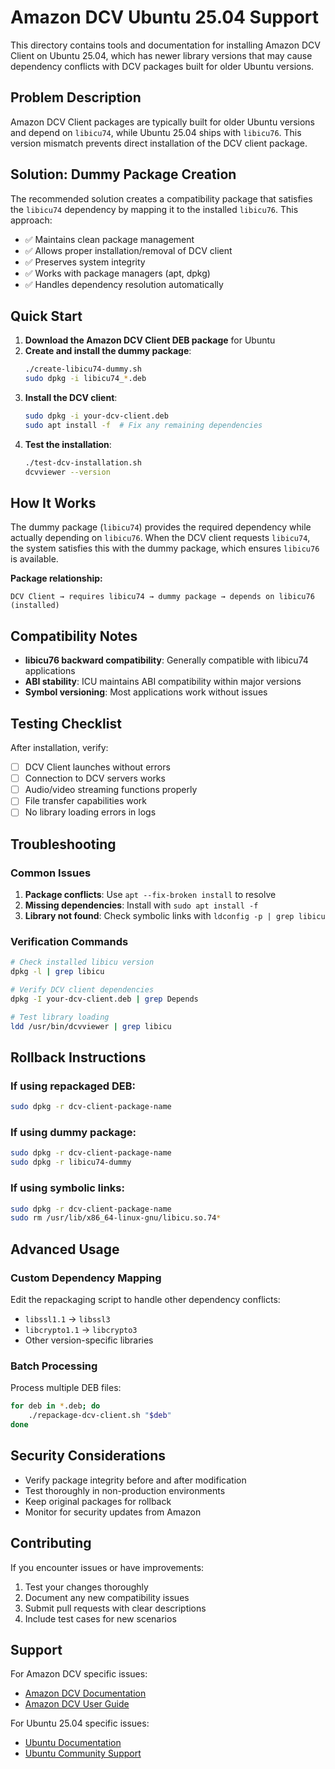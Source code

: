 # Amazon DCV Ubuntu 25.04 Support

This directory contains tools and documentation for installing Amazon DCV Client on Ubuntu 25.04, which has newer library versions that may cause dependency conflicts with DCV packages built for older Ubuntu versions.

## Problem Description

Amazon DCV Client packages are typically built for older Ubuntu versions and depend on `libicu74`, while Ubuntu 25.04 ships with `libicu76`. This version mismatch prevents direct installation of the DCV client package.

## Solution: Dummy Package Creation

The recommended solution creates a compatibility package that satisfies the `libicu74` dependency by mapping it to the installed `libicu76`. This approach:

- ✅ Maintains clean package management
- ✅ Allows proper installation/removal of DCV client
- ✅ Preserves system integrity
- ✅ Works with package managers (apt, dpkg)
- ✅ Handles dependency resolution automatically

## Quick Start

1. **Download the Amazon DCV Client DEB package** for Ubuntu
2. **Create and install the dummy package**:
   ```bash
   ./create-libicu74-dummy.sh
   sudo dpkg -i libicu74_*.deb
   ```
3. **Install the DCV client**:
   ```bash
   sudo dpkg -i your-dcv-client.deb
   sudo apt install -f  # Fix any remaining dependencies
   ```
4. **Test the installation**:
   ```bash
   ./test-dcv-installation.sh
   dcvviewer --version
   ```

## How It Works

The dummy package (`libicu74`) provides the required dependency while actually depending on `libicu76`. When the DCV client requests `libicu74`, the system satisfies this with the dummy package, which ensures `libicu76` is available.

**Package relationship:**
```
DCV Client → requires libicu74 → dummy package → depends on libicu76 (installed)
```

## Compatibility Notes

- **libicu76 backward compatibility**: Generally compatible with libicu74 applications
- **ABI stability**: ICU maintains ABI compatibility within major versions
- **Symbol versioning**: Most applications work without issues

## Testing Checklist

After installation, verify:
- [ ] DCV Client launches without errors
- [ ] Connection to DCV servers works
- [ ] Audio/video streaming functions properly
- [ ] File transfer capabilities work
- [ ] No library loading errors in logs

## Troubleshooting

### Common Issues

1. **Package conflicts**: Use `apt --fix-broken install` to resolve
2. **Missing dependencies**: Install with `sudo apt install -f`
3. **Library not found**: Check symbolic links with `ldconfig -p | grep libicu`

### Verification Commands

```bash
# Check installed libicu version
dpkg -l | grep libicu

# Verify DCV client dependencies
dpkg -I your-dcv-client.deb | grep Depends

# Test library loading
ldd /usr/bin/dcvviewer | grep libicu
```

## Rollback Instructions

### If using repackaged DEB:
```bash
sudo dpkg -r dcv-client-package-name
```

### If using dummy package:
```bash
sudo dpkg -r dcv-client-package-name
sudo dpkg -r libicu74-dummy
```

### If using symbolic links:
```bash
sudo dpkg -r dcv-client-package-name
sudo rm /usr/lib/x86_64-linux-gnu/libicu.so.74*
```

## Advanced Usage

### Custom Dependency Mapping
Edit the repackaging script to handle other dependency conflicts:
- `libssl1.1` → `libssl3`
- `libcrypto1.1` → `libcrypto3`
- Other version-specific libraries

### Batch Processing
Process multiple DEB files:
```bash
for deb in *.deb; do
    ./repackage-dcv-client.sh "$deb"
done
```

## Security Considerations

- Verify package integrity before and after modification
- Test thoroughly in non-production environments
- Keep original packages for rollback
- Monitor for security updates from Amazon

## Contributing

If you encounter issues or have improvements:
1. Test your changes thoroughly
2. Document any new compatibility issues
3. Submit pull requests with clear descriptions
4. Include test cases for new scenarios

## Support

For Amazon DCV specific issues:
- [Amazon DCV Documentation](https://docs.aws.amazon.com/dcv/)
- [Amazon DCV User Guide](https://docs.aws.amazon.com/dcv/latest/userguide/)

For Ubuntu 25.04 specific issues:
- [Ubuntu Documentation](https://help.ubuntu.com/)
- [Ubuntu Community Support](https://askubuntu.com/)
